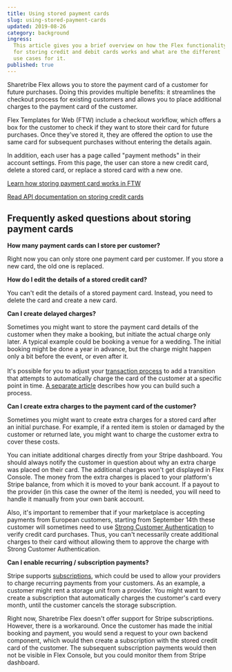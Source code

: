 ```yaml
---
title: Using stored payment cards
slug: using-stored-payment-cards
updated: 2019-08-26
category: background
ingress:
  This article gives you a brief overview on how the Flex functionality
  for storing credit and debit cards works and what are the different
  use cases for it.
published: true
---
```


Sharetribe Flex allows you to store the payment card of a customer for
future purchases. Doing this provides multiple benefits: it streamlines
the checkout process for existing customers and allows you to place
additional charges to the payment card of the customer.

Flex Templates for Web (FTW) include a checkout workflow, which offers a
box for the customer to check if they want to store their card for
future purchases. Once they've stored it, they are offered the option to
use the same card for subsequent purchases without entering the details
again.

In addition, each user has a page called "payment methods" in their
account settings. From this page, the user can store a new credit card,
delete a stored card, or replace a stored card with a new one.

[Learn how storing payment card works in FTW](/cookbook-payments/save-payment-card/)

[Read API documentation on storing credit cards](https://www.sharetribe.com/api-reference/marketplace.html#stripe-customer)

## Frequently asked questions about storing payment cards

**How many payment cards can I store per customer?**

Right now you can only store one payment card per customer. If you store
a new card, the old one is replaced.

**How do I edit the details of a stored credit card?**

You can't edit the details of a stored payment card. Instead, you need
to delete the card and create a new card.

**Can I create delayed charges?**

Sometimes you might want to store the payment card details of the
customer when they make a booking, but initiate the actual charge only
later. A typical example could be booking a venue for a wedding. The
initial booking might be done a year in advance, but the charge might
happen only a bit before the event, or even after it. \
 \
It's possible for you to adjust your [transaction process](/background/transaction-process/)
to add a transition that attempts to automatically charge the card of the
customer at a specific point in time. [A separate article](/background/off-session-payments-in-transaction-process/)
describes how you can build such a process.

**Can I create extra charges to the payment card of the customer?**

Sometimes you might want to create extra charges for a stored card after
an initial purchase. For example, if a rented item is stolen or damaged
by the customer or returned late, you might want to charge the customer
extra to cover these costs.

You can initiate additional charges directly from your Stripe dashboard.
You should always notify the customer in question about why an extra
charge was placed on their card. The additional charges won't get
displayed in Flex Console. The money from the extra charges is placed to
your platform's Stripe balance, from which it is moved to your bank
account. If a payout to the provider (in this case the owner of the
item) is needed, you will need to handle it manually from your own bank
account.

Also, it's important to remember that if your marketplace is accepting
payments from European customers, starting from September 14th these
customer will sometimes need to use
[Strong Customer Authentication](/background/strong-customer-authentication/)
to verify credit card purchases. Thus, you can't necessarily create
additional charges to their card without allowing them to approve the
charge with Strong Customer Authentication.

**Can I enable recurring / subscription payments?**

Stripe supports
[subscriptions](https://stripe.com/docs/connect/subscriptions), which
could be used to allow your providers to charge recurring payments from
your customers. As an example, a customer might rent a storage unit from
a provider. You might want to create a subscription that automatically
charges the customer's card every month, until the customer cancels the
storage subscription.

Right now, Sharetribe Flex doesn't offer support for Stripe
subscriptions. However, there is a workaround. Once the customer has
made the initial booking and payment, you would send a request to your
own backend component, which would then create a subscription with the
stored credit card of the customer. The subsequent subscription payments
would then not be visible in Flex Console, but you could monitor them
from Stripe dashboard.
